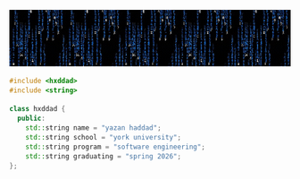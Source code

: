 <p align="center">
  <img src="matrix.gif" alt="Matrix GIF">
</p>

```cpp
#include <hxddad>
#include <string>

class hxddad {       
  public:             
    std::string name = "yazan haddad";        
    std::string school = "york university";
    std::string program = "software engineering";
    std::string graduating = "spring 2026";
};
```

